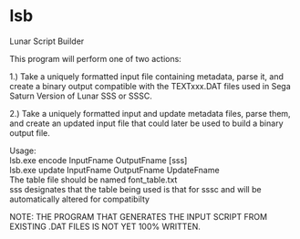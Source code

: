 # lsb
Lunar Script Builder

This program will perform one of two actions:

1.) Take a uniquely formatted input file containing metadata, parse it, and create a binary output compatible with the TEXTxxx.DAT files used in Sega Saturn Version of Lunar SSS or SSSC.

2.) Take a uniquely formatted input and update metadata files, parse them, and create an updated input file that could later be used to build a binary output file.

Usage:  
    lsb.exe encode InputFname OutputFname [sss]  
    lsb.exe update InputFname OutputFname UpdateFname  
The table file should be named font_table.txt  
sss designates that the table being used is that for sssc and will be automatically altered for compatibilty  


NOTE: THE PROGRAM THAT GENERATES THE INPUT SCRIPT FROM EXISTING .DAT FILES IS NOT YET 100% WRITTEN.  
